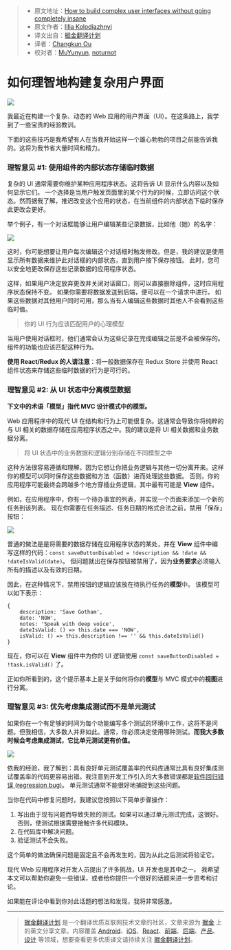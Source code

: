 > * 原文地址：[How to build complex user interfaces without going completely insane](https://medium.freecodecamp.com/3-tips-to-keep-in-mind-while-developing-complex-ui-in-web-b56312310390)
> * 原文作者：[Illia Kolodiazhnyi](https://medium.freecodecamp.com/@iktash88)
> * 译文出自：[掘金翻译计划](https://github.com/xitu/gold-miner)
> * 译者：[Changkun Ou](https://github.com/changkun/)
> * 校对者：[MuYunyun](https://github.com/MuYunyun), [noturnot](https://github.com/noturnot)

# 如何理智地构建复杂用户界面 #

![](https://cdn-images-1.medium.com/max/2000/1*jwBhYQ_c_HZ_OOCE4pwbwQ.jpeg)

我最近在构建一个复杂、动态的 Web 应用的用户界面（UI）。在这条路上，我学到了一些宝贵的经验教训。

下面的这些技巧是我希望有人在当我开始这样一个雄心勃勃的项目之前能告诉我的。这将为我节省大量时间和精力。

### 理智意见 #1: 使用组件的内部状态存储临时数据 ###

复杂的 UI 通常需要你维护某种应用程序状态。这将告诉 UI 显示什么内容以及如何显示它们。 一个选择是当用户触发页面里的某个行为的时候，立即访问这个状态。然而据我了解，推迟改变这个应用的状态，在当前组件的内部状态下临时保存此更改会更好。

举个例子，有一个对话框能够让用户编辑某些记录数据，比如他（她）的名字：

![](https://cdn-images-1.medium.com/max/800/1*bFb-8Zdzf1aGPJyWpD_hsg.jpeg)

这时，你可能想要让用户每次编辑这个对话框时触发修改。但是，我的建议是使用显示所有数据来维护此对话框的内部状态，直到用户按下保存按钮。 此时，您可以安全地更改保存这些记录数据的应用程序状态。

这样，如果用户决定放弃更改并关闭对话窗口，则可以直接删除组件，这时应用程序状态保持不变。 如果你需要将数据发送到后端，便可以在一个请求中进行。 如果这些数据对其他用户同时可用，那么当有人编辑这些数据时其他人不会看到这些临时值。

> 你的 UI 行为应该匹配用户的心理模型

当用户使用对话框时，他们通常会认为这些记录在完成编辑之前是不会被保存的。组件的功能也应该匹配这种行为。

**使用 React/Redux 的人请注意**：将一般数据保存在 Redux Store 并使用 React 组件状态来存储这些临时数据的行为是可行的。

### 理智意见 #2: 从 UI 状态中分离模型数据 ###

**下文中的术语「模型」指代 MVC 设计模式中的模型。**

Web 应用程序中的现代 UI 在结构和行为上可能很复杂。这通常会导致你将纯粹的与 UI 相关的数据存储在应用程序状态之中。我的建议是将 UI 相关数据和业务数据分离。

> 将 UI 状态中的业务数据和逻辑分别存储在不同模型之中

这种方法很容易遵循和理解，因为它想让你把业务逻辑与其他一切分离开来。这样你的模型可以同时保存这些数据和方法（函数）进而处理这些数据。 否则，你的应用程序可能最终会跨越多个地方穿插业务逻辑，其中最有可能是 **View** 组件。

例如，在应用程序中，你有一个待办事宜的列表，并实现一个页面来添加一个新的任务到该列表。 现在你需要在任务描述、任务日期的格式合法之前，禁用「保存」按钮：

![](https://cdn-images-1.medium.com/max/800/1*Cqmpew82Wo_znz_lCYz3xQ.jpeg)

普通的做法是是将需要的数据存储在应用程序状态的某处，并在 **View** 组件中编写这样的代码：`const saveButtonDisabled = !description && !date && !dateIsValid(date)`。 但问题就出在保存按钮被禁用了，因为**业务要求**必须输入所有的描述以及有效的日期。

因此，在这种情况下，禁用按钮的逻辑应该放在待执行任务的**模型**中。 该模型可以如下表示：

```
{
    description: 'Save Gotham',
    date: 'NOW',
    notes: 'Speak with deep voice',
    dateIsValid: () => this.date === 'NOW',
    isValid: () => this.description !== '' && this.dateIsValid()
}
```

现在，你可以在 **View** 组件中为你的 UI 逻辑使用 `const saveButtonDisabled = !task.isValid()` 了。

正如你所看到的，这个提示基本上是关于如何将你的**模型**与 MVC 模式中的**视图**进行分离。

### 理智意见 #3: 优先考虑集成测试而不是单元测试 ###

如果你在一个有足够的时间为每个功能编写多个测试的环境中工作，这将不是问题。但我相信，大多数人并非如此。通常，你必须决定使用哪种测试。**而我大多数时候会考虑集成测试，它比单元测试更有价值。**

![](https://cdn-images-1.medium.com/max/800/1*dsj6MNERxdJtcr5-I7W2vQ.jpeg)

依我的经验，我了解到：具有良好单元测试覆盖率的代码库通常比具有良好集成测试覆盖率的代码更容易出错。我注意到开发工作引入的大多数错误都是[软件回归错误 (regression bug)](https://en.wikipedia.org/wiki/Software_regression)。 单元测试通常不能很好地捕捉到这些问题。

当你在代码中修复问题时，我建议您按照以下简单步骤操作：

1. 写出由于现有问题而导致失败的测试。如果可以通过单元测试完成，这很好。否则，使测试根据需要接触许多代码模块。
2. 在代码库中解决问题。
3. 验证测试不会失败。

这个简单的做法确保问题是固定且不会再发生的，因为从此之后测试将验证它。

现代 Web 应用程序对开发人员提出了许多挑战，UI 开发也是其中之一。 我希望本文可以帮助你避免一些错误，或者给你提供一个很好的话题来进一步思考和讨论。

如果能在评论中看到你对此话题的想法和发现，我将非常感激。

---

> [掘金翻译计划](https://github.com/xitu/gold-miner) 是一个翻译优质互联网技术文章的社区，文章来源为 [掘金](https://juejin.im) 上的英文分享文章。内容覆盖 [Android](https://github.com/xitu/gold-miner#android)、[iOS](https://github.com/xitu/gold-miner#ios)、[React](https://github.com/xitu/gold-miner#react)、[前端](https://github.com/xitu/gold-miner#前端)、[后端](https://github.com/xitu/gold-miner#后端)、[产品](https://github.com/xitu/gold-miner#产品)、[设计](https://github.com/xitu/gold-miner#设计) 等领域，想要查看更多优质译文请持续关注 [掘金翻译计划](https://github.com/xitu/gold-miner)。
